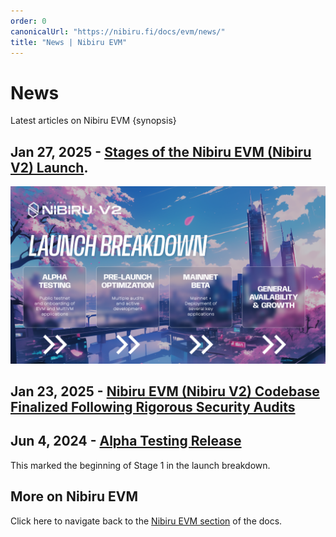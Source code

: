 ```yaml
---
order: 0
canonicalUrl: "https://nibiru.fi/docs/evm/news/"
title: "News | Nibiru EVM"
---
```


# News

Latest articles on Nibiru EVM {synopsis}

## Jan 27, 2025 - [Stages of the Nibiru EVM (Nibiru V2) Launch](./2025-01-27-prelude.md). 

<img src="../../img/evm/prelude-breakdown.png" alt="Nibiru EVM (Nibiru V2) Prelude Launch Breakdown. Alpha Testing, Pre-Launch Optimization, Mainnet Beta, and General Availability & Growth.">

## Jan 23, 2025 - [Nibiru EVM (Nibiru V2) Codebase Finalized Following Rigorous Security Audits](./2025-01-23-codebase.md)

## Jun 4, 2024 - [Alpha Testing Release](./evm-alpha-test.md)

This marked the beginning of Stage 1 in the launch breakdown.

## More on Nibiru EVM

Click here to navigate back to the [Nibiru EVM section](../README.md) of the docs.
